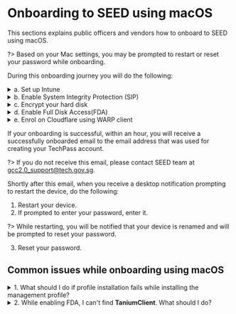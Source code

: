 # Onboarding to SEED using macOS

This sections explains public officers and vendors  how to onboard to SEED using macOS.


?>  Based on your Mac settings, you may be prompted to restart or reset your password while onboarding.

During this onboarding journey you will do the following:


<details>
  <summary>a. Set up Intune</summary><br>

  1. Download and install [**Company Portal**](https://go.microsoft.com/fwlink/?linkid=853070).

  2. Open the **Company Portal** application and click **Sign in**.

  <kbd>![sign-in](images/onboarding-for-macos/sign-in.png)</kbd>

  3. Log in using your TechPass account credentials.
  <!-- the appropriate login credentials to sign in with two-factor authentication:
     - If you are a public officer, use your [WOG ID](terms-definitions).
     - If you are a vendor, use your [TechPass ID](terms-definitions). -->

  <kbd>![log-in-to-gcc](images/onboarding-for-macos/log-in-to-gcc.png)</kbd>

  ?> If you're using the text message method for authentication, after you enter your password, you'll need to enter the verification code sent to your phone. Based on what you [set up](https://account.activedirectory.windowsazure.com/Proofup.aspx), other authentication methods have different ways to perform the 2FA.

  4. Once you have signed in, click **Begin**.

  <kbd>![](images/onboarding-for-macos/begin.png)</kbd>

  5. Review privacy information. Then click **Continue**.

  <kbd>![review-privacy-info](images/onboarding-for-macos/review-privacy-info-blurred.png)</kbd>

  6. On the **Install management profile** page, click **Download profile**.

  <kbd>![install-management-profile](images/onboarding-for-macos/install-management-profile.png)</kbd>

  7. Follow the on-screen instructions to allow Microsoft Intune to manage your device. The **Profiles** page is displayed.

  <kbd>![profile-1](images/onboarding-for-macos/profile-1.png)</kbd>

  Tip:
   - If **Profiles** page is not displayed, go to the **Apple** menu > **System Preferences** > **Profiles**.

   - If **Management Profile** is not displayed, then from the left side menu, select **Management Profile**.

   - If Profile installation fails, refer to [Common issues while onboarding using macOS](#common-issues-while-onboarding-using-macos).

  8. Click **Install**.

  <kbd>![profile](images/onboarding-for-macos/profile-2.png)</kbd>

  The configuration profiles that Intune needs to deploy will be installed. You will see a list of profiles as shown below.

  <kbd>![list-of-profiles](images/onboarding-for-macos/list-of-profiles.png)</kbd>

  9. Open the **Company Portal** application again.

  <!--![all-set](images/onboarding-for-macos/all-set-1.png)-->

  10. You will see the success message. Click **Done**.

  <kbd>![all-set](images/onboarding-for-macos/all-set-2.png)</kbd>

  <!--?> Onboarding is not yet complete. Now you proceed to verify if System Integrity Protection(SIP) is enabled on your device. SIP protects your system from the execution of unauthorised code.-->


</details>

<details>
  <summary>b. Enable System Integrity Protection (SIP)</summary><br>

  - To verify if SIP is enabled, open **Terminal** and run the command `csrutil status`.


   If the response on your **Terminal** is `System Integrity Protection status: enabled`, it indicates that SIP is already enabled on your Mac.

  Note:  If it is currently disabled, run the command `csrutil enable` on the **Terminal** and restart your device before proceeding further.

</details>
<details>
  <summary>c. Encrypt your hard disk</summary><br>

  1. Go to the **Apple** menu > **System Preferences** > **Security & Privacy**.
  2. Click the **FileVault** tab.
  3. If you see **Turn on FileVault**, go to step 4 or proceed to **Enable Full Disk Access(FDA)**.
  4. Click the lock icon and use your Touch ID or enter your password to unlock.
  5. Click **Turn on FileVault**.
  6. You will be prompted to specify how you would like to unlock your device if you forget your device password. Select **Create a recovery key and do not use my iCloud account**.

  <kbd>![create-recovery-key](images/onboarding-for-macos/create-recovery-key-1.png)</kbd>

   ?>  Save this key on a different device.

</details>
<details>
  <summary>d. Enable Full Disk Access(FDA)</summary><br>

  1. Go to the **Apple** menu > **System Preferences** > **Security & Privacy**.
  2. Click the **Privacy** tab.
  3. From the side menu, choose **Full Disk Access**.
  4. Click the lock icon at the bottom and use your Touch ID or enter your  password to unlock.
  5. Ensure the following applications are listed:
       - Tanium Client
       - Microsoft Intune Agent
       - Microsoft Defender ATP
       - Microsoft Defender ATP Security Extension

   ?>  If **TaniumClient** is missing, refer to [Common issues while onboarding using macOS](#common-issues-while-onboarding-using-macos) before proceeding further. If any other applications are missing, please wait for approximately four hours for them to appear. If they are still not available, please contact gcc2.0_support@tech.gov.sg

  6. Select the checkboxes beside these applications.

   <kbd>![fda-enabled](images/onboarding-for-macos/all-apps-fda-enabled.png)</kbd>


</details>
<details>
  <summary>e. Enrol on Cloudflare using WARP client</summary><br>


  1. Ensure that you have Cloudflare WARP client installed in your device. If not, install it from [https://install.appcenter.ms/orgs/cloudflare/apps/1.1.1.1-macos-1/distribution_groups/release](https://install.appcenter.ms/orgs/cloudflare/apps/1.1.1.1-macos-1/distribution_groups/release).

  2. Disconnect from any other VPN that might be running as that could clash with Cloudflare.

  3. Open the Cloudflare WARP client from the menu bar on the top right corner of your Mac device.

  <kbd>![cloudflare-warp-icon](images/onboarding-for-macos/cloudflare-icon.png)</kbd>

  ?>  You can also press ``Command+Spacebar`` and search for  **Cloudflare WARP** application to open it.


 You will see the information page, followed by your privacy policy.

  4. Click **Next** and then **Accept**.

  <kbd>![accept-privacy-policy](images/cloudflare-warp-macos/accept-privacy-policy.png)</kbd>

  5. When prompted to sign in, select **Azure AD – TechPass Prod**.

  <kbd>![gcc-cloudflare-access-signin](images/cloudflare-warp-macos/gcc-cloudflare-access-signin.png)</kbd>

  ?>  If you encounter an error stating that user account does not exist in the respective tenant, open a new tab and go to [https://myaccount.microsoft.com](https://myaccount.microsoft.com/), sign out from your account and then retry.

  6. Sign in using your TechPass credentials.


   <!--When greeted with the Microsoft sign-in page, sign in using your WOG ID (i.e. [your\_name@tech.gov.sg](mailto:your_name@tech.gov.sg)) if you are a public officer, or your TechPass ID (i.e. [your\_name@techpass.gov.sg](mailto:your_name@techpass.gov.sg)) if you are a vendor.-->

  <kbd>![techpass-sign-in](images/cloudflare-warp-macos/techpass-sign-in.png)</kbd>

  7. Once you have successfully signed in, click the Cloudflare WARP icon.

  <kbd>![cloudflare-warp-icon](images/onboarding-for-macos/cloudflare-icon.png)</kbd>

  The following screen is displayed.

  <kbd>![warp-teams](images/cloudflare-warp-macos/warp-teams.png)</kbd>

  ?>  If you need to connect to a different VPN, disconnect and quit from the WARP client.


</details>







<!--3. [Ensure your device hard disk is encrypted](#ensure-your-device-hard-disk-is-encrypted).
4. [Enable Full Disk Access(FDA)](#enable-full-disk-access).
5. [Enrol your macOS on Cloudflare using WARP client](#enrol-your-macos-on-cloudflare-using-warp-client)


<!--?> If you encounter any issues while onboarding, refer to [Common issues and resolution](#common-issues-and-resolution) section in the appendix before reaching out to the SEED team for support.-->


<!--## Get your macOS device managed by Intune Company Portal app
Enrol your macOS device with the Intune Company Portal app to get a secured access to your email, files, and applications.

*To manage your device by Intune Company Portal app* :


## Ensure SIP is enabled on your device
Make sure SIP is enabled to prevent executions of unauthorised codes.



## Ensure your device hard disk is encrypted
To protect the privacy of your files and user data secured, ensure your device hard disk is encrypted.

*To ensure your device hard disk is encrypted* :-->



<!--Note:

- Some applications that SEED depends on require Full Disk Access (FDA) in order to function.
- As of Catalina, users may be required to give explicit consent for FDA.

## Enable Full Disk Access
Enable Full Disk Access is for TaniumClient, Microsoft Defender ATP and Microsoft Defender ATP Security Extension.
*To enable FDA* :

## Enrol your macOS on Cloudflare using WARP client-->



<!--- If you encounter any issues during onboarding, refer to [Common issues and resolution](#common-issues-and-resolution) before reaching out to the SEED team.-->

   If your onboarding is successful, within an hour, you will receive a successfully onboarded email to the email address that was used for creating your TechPass account.

 ?>  If you do not receive this email, please contact SEED team at gcc2.0_support@tech.gov.sg.

  Shortly after this email, when you receive a desktop notification prompting to restart the device, do the following:

1. Restart your device.
2. If prompted to enter your password, enter it.

 ?>  While restarting, you will be notified that your device is renamed and will be prompted to reset your password.

3. Reset your password.

<!--that **your device has been renamed and will restart in 5 minutes**. This is expected, and the rename is required for SEED to function properly. **Please do not change your device name thereafter**.-->

## Common issues while onboarding using macOS

<details>
  <summary>1. What should I do if profile installation fails while installing the management profile?</summary><br>

  <kbd>![profile-installation-failed](images/onboarding-for-macos/profile-installation-failed.png)</kbd>

    1. Go to the **Apple** menu > **System Preferences** > **Profiles**.
    2. If **Management Profile** is already an existing profile, select it and remove by clicking the minus icon at the bottom left corner.

</details>


<details>
  <summary>2. While enabling FDA, I can't find <b>TaniumClient</b>. What should I do?</summary><br>

  1. Open the **Terminal** application and run the command: ``sudo chmod 755 /Library/Tanium/TaniumClient``.
  2. Go to the **Apple** menu > **System Preferences** > **Security & Privacy**.
  3. Click the **Privacy** tab.
  4. From the side menu, choose **Full Disk Access**.
  5. Click the lock icon at the bottom and use your Touch ID or enter your password to unlock.
  6. Click the plus icon at the bottom and from **Applications**, select **TaniumClient**.
  7. Select the checkbox beside **TaniumClient**.

</details>
